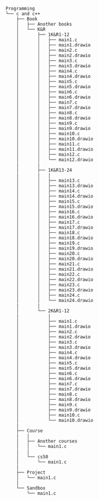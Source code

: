     Programming
    └── c and c++
        ├── Book
        │   ├── Another books
        │   └── K&R
        │       ├── 1K&R1-12
        │       │   ├── main1.c
        │       │   ├── main1.drawio
        │       │   ├── main2.c
        │       │   ├── main2.drawio
        │       │   ├── main3.c
        │       │   ├── main3.drawio
        │       │   ├── main4.c
        │       │   ├── main4.drawio
        │       │   ├── main5.c
        │       │   ├── main5.drawio
        │       │   ├── main6.c
        │       │   ├── main6.drawio
        │       │   ├── main7.c
        │       │   ├── main7.drawio
        │       │   ├── main8.c
        │       │   ├── main8.drawio
        │       │   ├── main9.c
        │       │   ├── main9.drawio
        │       │   ├── main10.c
        │       │   ├── main10.drawio
        │       │   ├── main11.c
        │       │   ├── main11.drawio
        │       │   ├── main12.c
        │       │   └── main12.drawio
        |       |
        │       ├── 1K&R13-24
        |       |   |
        │       │   ├── main13.c
        │       │   ├── main13.drawio
        │       │   ├── main14.c
        │       │   ├── main14.drawio
        │       │   ├── main15.c
        │       │   ├── main15.drawio
        │       │   ├── main16.c
        │       │   ├── main16.drawio
        │       │   ├── main17.c
        │       │   ├── main17.drawio
        │       │   ├── main18.c
        │       │   ├── main18.drawio
        │       │   ├── main19.c
        │       │   ├── main19.drawio
        │       │   ├── main20.c
        │       │   ├── main20.drawio
        │       │   ├── main21.c
        │       │   ├── main21.drawio
        │       │   ├── main22.c
        │       │   ├── main22.drawio
        │       │   ├── main23.c
        │       │   ├── main23.drawio
        │       │   ├── main24.c
        │       │   └── main24.drawio
        |       |
        │       └── 2K&R1-12
        |           |
        │           ├── main1.c
        │           ├── main1.drawio
        │           ├── main2.c
        │           ├── main2.drawio
        │           ├── main3.c
        │           ├── main3.drawio
        │           ├── main4.c
        │           ├── main4.drawio
        │           ├── main5.c
        │           ├── main5.drawio
        │           ├── main6.c
        │           ├── main6.drawio
        │           ├── main7.c
        │           ├── main7.drawio
        │           ├── main8.c
        │           ├── main8.drawio
        │           ├── main9.c
        │           ├── main9.drawio
        │           ├── main10.c
        │           └── main10.drawio
        |
        ├── Course
        |   |
        │   ├── Another courses
        │   │   └── main1.c
        |   |
        │   └── cs50
        │       └── main1.c
        |
        ├── Project
        │   └── main1.c
        |
        └── Sandbox
            └── main1.c
